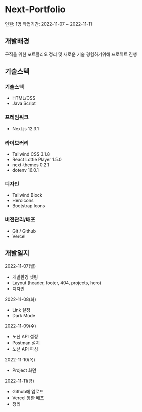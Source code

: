 # **Next-Portfolio**
인원: 1명
작업기간: 2022-11-07 ~ 2022-11-11

## **개발배경**
구직을 위한 포트폴리오 정리 및 새로운 기술 경험하기위해 프로젝트 진행

## **기술스텍**
### 기술스텍
- HTML/CSS
- Java Script

### 프레임워크
- Next.js 12.3.1

### 라이브러리
- Tailwind CSS 3.1.8
- React Lottie Player 1.5.0
- next-themes 0.2.1
- dotenv 16.0.1

### 디자인 
- Tailwind Block 
- Heroicons
- Bootstrap Icons

### 버전관리/배포
- Git / Github
- Vercel

## **개발일지**
2022-11-07(월)
- 개발환경 셋팅
- Layout (header, footer, 404, projects, hero)
- 디자인

2022-11-08(화)
- Link 설정
- Dark Mode

2022-11-09(수)
- 노션 API 설정
- Postman 설치
- 노션 API 파싱

2022-11-10(목)
- Project 화면

2022-11-11(금)
- Github에 업로드
- Vercel 통한 배포
- 정리

